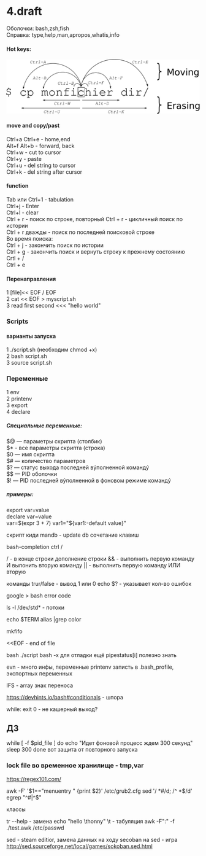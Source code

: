 # 4.draft

Оболочки: bash,zsh,fish  
Справка:  type,help,man,apropos,whatis,info  

#### Hot keys:  
![alt-текст](https://github.com/dbudakov/4.bash/blob/master/image/moving_bash.png)  
#### move and copy/past
Ctrl+a Ctrl+e - home,end  
Alt+f Alt+b - forward, back  
Ctrl+w - cut to cursor  
Ctrl+y - paste  
Ctrl+u - del string to cursor  
Ctrl+k - del string after cursor  
#### function
Tab или Ctrl+1 - tabulation  
Ctrl+j - Enter  
Ctrl+l - clear  
Ctrl + r - поиск по строке, повторный Ctrl + r - цикличный поиск по истории  
Ctrl + r дважды - поиск по последней поисковой строке  
  Во время поиска:  
  Ctrl + j - закончить поиск по истории  
  Ctrl + g - закончить поиск и вернуть строку к прежнему состоянию  
Crtl + /  
Сtrl + e  


#### Перенаправления
1 [file]<< EOF / EOF    
2 cat << EOF > myscript.sh  
3 read first second <<< "hello world"   
### Scripts
#### варианты запуска  
1 ./script.sh (необходим chmod +x)  
2 bash script.sh  
3 source script.sh  
### Переменные  
1 env  
2 printenv  
3 export  
4 declare  
##### Специальные переменные:
 $@ — параметры скрипта (столбик)  
 $* - все параметры скрипта (строка)  
 $0 — имя скрипта  
 $# — количество параметров  
 $? — статус выхода последней вýполненной командý  
 $$ — PID оболочки  
 $! — PID последней вýполненной в фоновом режиме командý  
##### примеры:  
export var=value  
declare var=value  
var=$(expr 3 + 7)  
var1="${var1:-default value}"  




скрипт киди
mandb - update db
сочетание клавиш
  
  bash-completion
  ctrl /

/ - в конце строки дополнение строки
&& - выполнить первую команду И выпонить вторую команду
|| - выполнить первую команду ИЛИ вторую

команды trur/false - вывод 1 или 0
echo $? - указывает кол-во ошибок

google > bash error code

ls -l /dev/std* - потоки

echo $TERM
 alias |grep color 
 
mkfifo

<<EOF - end of file


bash ./script
bash -x   для отладки
ещё pipestatus[i] полезно знать 

evn - много инфы, переменные
printenv
записть в .bash_profile, экспортных переменных

IFS - array знак переноса

https://devhints.io/bash#conditionals - шпора

while: exit 0 - не кашерный выход?
## ДЗ
while [ -f $pid_file ]
    do
      echo "Идет фоновой процесс ждем 300 секунд"
      sleep 300
  done
  вот защита от повторного запуска
  ### lock file во временное хранилище - tmp,var
  
   https://regex101.com/
  
  awk -F\' '$1=="menuentry " {print $2}' /etc/grub2.cfg
  sed '/ *#/d; /^ *$/d'
  egrep "^#|^$"
  
 классы
 
tr --help - замена 
echo "hello \thonny" \t - табуляция 
awk -F":" -f ./test.awk /etc/passwd

sed - steam editior, замена данных на ходу
secoban на sed - игра  http://sed.sourceforge.net/local/games/sokoban.sed.html
